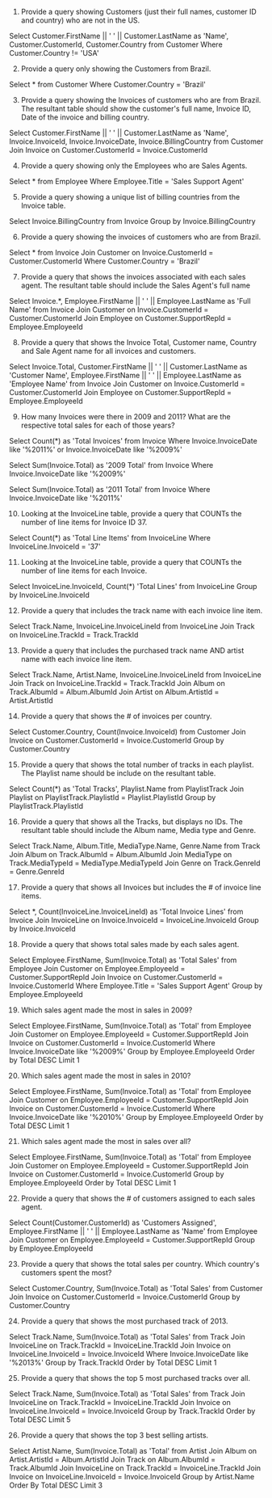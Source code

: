 1. Provide a query showing Customers (just their full names, customer ID and country) who are not in the US.

Select Customer.FirstName || ' ' || Customer.LastName as 'Name', Customer.CustomerId, Customer.Country from Customer
Where Customer.Country != 'USA'

2. Provide a query only showing the Customers from Brazil.

Select * from Customer
Where Customer.Country = 'Brazil'

3. Provide a query showing the Invoices of customers who are from Brazil. The resultant table should show the customer's full name, Invoice ID, Date of the invoice and billing country.

Select Customer.FirstName || ' ' || Customer.LastName as 'Name', Invoice.InvoiceId, Invoice.InvoiceDate, Invoice.BillingCountry from Customer
Join Invoice on Customer.CustomerId = Invoice.CustomerId

4. Provide a query showing only the Employees who are Sales Agents.

Select * from Employee
Where Employee.Title = 'Sales Support Agent'

5. Provide a query showing a unique list of billing countries from the Invoice table.

Select Invoice.BillingCountry from Invoice
Group by Invoice.BillingCountry

6. Provide a query showing the invoices of customers who are from Brazil.

Select * from Invoice
Join Customer on Invoice.CustomerId = Customer.CustomerId
Where Customer.Country = 'Brazil'

7. Provide a query that shows the invoices associated with each sales agent. The resultant table should include the Sales Agent's full name

Select Invoice.*, Employee.FirstName || ' ' || Employee.LastName as 'Full Name' from Invoice
Join Customer on Invoice.CustomerId = Customer.CustomerId
Join Employee on Customer.SupportRepId = Employee.EmployeeId

8. Provide a query that shows the Invoice Total, Customer name, Country and Sale Agent name for all invoices and customers.

Select Invoice.Total, Customer.FirstName || ' ' || Customer.LastName as 'Customer Name', Employee.FirstName || ' ' || Employee.LastName as 'Employee Name' from Invoice
Join Customer on Invoice.CustomerId = Customer.CustomerId
Join Employee on Customer.SupportRepId = Employee.EmployeeId

9. How many Invoices were there in 2009 and 2011? What are the respective total sales for each of those years?

Select Count(*) as 'Total Invoices' from Invoice
Where Invoice.InvoiceDate like '%2011%' or Invoice.InvoiceDate like '%2009%'

Select Sum(Invoice.Total) as '2009 Total' from Invoice
Where Invoice.InvoiceDate like '%2009%'

Select Sum(Invoice.Total) as '2011 Total' from Invoice
Where Invoice.InvoiceDate like '%2011%'

10. Looking at the InvoiceLine table, provide a query that COUNTs the number of line items for Invoice ID 37.

Select Count(*) as 'Total Line Items' from InvoiceLine
Where InvoiceLine.InvoiceId = '37'

11. Looking at the InvoiceLine table, provide a query that COUNTs the number of line items for each Invoice. 

Select InvoiceLine.InvoiceId, Count(*) 'Total Lines' from InvoiceLine
Group by InvoiceLine.InvoiceId

12. Provide a query that includes the track name with each invoice line item.

Select Track.Name, InvoiceLine.InvoiceLineId from InvoiceLine
Join Track on InvoiceLine.TrackId = Track.TrackId

13. Provide a query that includes the purchased track name AND artist name with each invoice line item.

Select Track.Name, Artist.Name, InvoiceLine.InvoiceLineId from InvoiceLine
Join Track on InvoiceLine.TrackId = Track.TrackId
Join Album on Track.AlbumId = Album.AlbumId
Join Artist on Album.ArtistId = Artist.ArtistId

14. Provide a query that shows the # of invoices per country.

Select Customer.Country, Count(Invoice.InvoiceId) from Customer
Join Invoice on Customer.CustomerId = Invoice.CustomerId
Group by Customer.Country

15. Provide a query that shows the total number of tracks in each playlist. The Playlist name should be include on the resultant table.

Select Count(*) as 'Total Tracks', Playlist.Name from PlaylistTrack
Join Playlist on PlaylistTrack.PlaylistId = Playlist.PlaylistId
Group by PlaylistTrack.PlaylistId

16. Provide a query that shows all the Tracks, but displays no IDs. The resultant table should include the Album name, Media type and Genre.

Select Track.Name, Album.Title, MediaType.Name, Genre.Name from Track
Join Album on Track.AlbumId = Album.AlbumId
Join MediaType on Track.MediaTypeId = MediaType.MediaTypeId
Join Genre on Track.GenreId = Genre.GenreId

17. Provide a query that shows all Invoices but includes the # of invoice line items.

Select *, Count(InvoiceLine.InvoiceLineId) as 'Total Invoice Lines' from Invoice
Join InvoiceLine on Invoice.InvoiceId = InvoiceLine.InvoiceId
Group by Invoice.InvoiceId

18. Provide a query that shows total sales made by each sales agent.

Select Employee.FirstName, Sum(Invoice.Total) as 'Total Sales' from Employee
Join Customer on Employee.EmployeeId = Customer.SupportRepId
Join Invoice on Customer.CustomerId = Invoice.CustomerId
Where Employee.Title = 'Sales Support Agent'
Group by Employee.EmployeeId

19. Which sales agent made the most in sales in 2009?

Select Employee.FirstName, Sum(Invoice.Total) as 'Total' from Employee
Join Customer on Employee.EmployeeId = Customer.SupportRepId
Join Invoice on Customer.CustomerId = Invoice.CustomerId
Where Invoice.InvoiceDate like '%2009%' 
Group by Employee.EmployeeId 
Order by Total DESC
Limit 1

20. Which sales agent made the most in sales in 2010?

Select Employee.FirstName, Sum(Invoice.Total) as 'Total' from Employee
Join Customer on Employee.EmployeeId = Customer.SupportRepId
Join Invoice on Customer.CustomerId = Invoice.CustomerId
Where Invoice.InvoiceDate like '%2010%' 
Group by Employee.EmployeeId 
Order by Total DESC
Limit 1

21. Which sales agent made the most in sales over all?

Select Employee.FirstName, Sum(Invoice.Total) as 'Total' from Employee
Join Customer on Employee.EmployeeId = Customer.SupportRepId
Join Invoice on Customer.CustomerId = Invoice.CustomerId
Group by Employee.EmployeeId 
Order by Total DESC
Limit 1

22. Provide a query that shows the # of customers assigned to each sales agent.

Select Count(Customer.CustomerId) as 'Customers Assigned', Employee.FirstName || ' ' || Employee.LastName as 'Name' from Employee
Join Customer on Employee.EmployeeId = Customer.SupportRepId
Group by Employee.EmployeeId

23. Provide a query that shows the total sales per country. Which country's customers spent the most?

Select Customer.Country, Sum(Invoice.Total) as 'Total Sales' from Customer 
Join Invoice on Customer.CustomerId = Invoice.CustomerId
Group by Customer.Country

24. Provide a query that shows the most purchased track of 2013.

Select Track.Name, Sum(Invoice.Total) as 'Total Sales' from Track
Join InvoiceLine on Track.TrackId = InvoiceLine.TrackId
Join Invoice on InvoiceLine.InvoiceId = Invoice.InvoiceId
Where Invoice.InvoiceDate like '%2013%'
Group by Track.TrackId
Order by Total DESC
Limit 1

25. Provide a query that shows the top 5 most purchased tracks over all.

Select Track.Name, Sum(Invoice.Total) as 'Total Sales' from Track
Join InvoiceLine on Track.TrackId = InvoiceLine.TrackId
Join Invoice on InvoiceLine.InvoiceId = Invoice.InvoiceId
Group by Track.TrackId
Order by Total DESC
Limit 5

26. Provide a query that shows the top 3 best selling artists.

Select Artist.Name, Sum(Invoice.Total) as 'Total' from Artist
Join Album on Artist.ArtistId = Album.ArtistId
Join Track on Album.AlbumId = Track.AlbumId
Join InvoiceLine on Track.TrackId = InvoiceLine.TrackId
Join Invoice on InvoiceLine.InvoiceId = Invoice.InvoiceId
Group by Artist.Name 
Order By Total DESC
Limit 3
